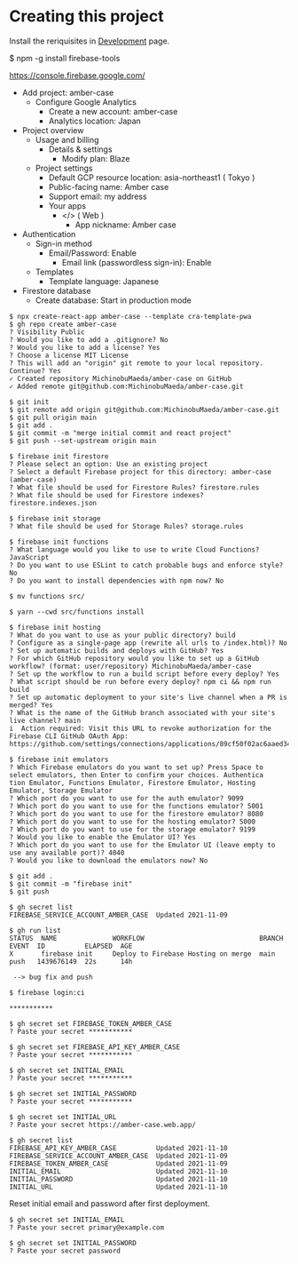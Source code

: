 # Creating this project

Install the reriquisites in [Development](dev.md) page.

$ npm -g install firebase-tools

https://console.firebase.google.com/
- Add project: amber-case
    - Configure Google Analytics
        - Create a new account: amber-case
        - Analytics location: Japan
- Project overview
    - Usage and billing
        - Details & settings
            - Modify plan: Blaze
    - Project settings
        - Default GCP resource location: asia-northeast1 ( Tokyo )
        - Public-facing name: Amber case
        - Support email: my address
        - Your apps
            - </> ( Web )
                - App nickname: Amber case
- Authentication
    - Sign-in method
        - Email/Password: Enable
            - Email link (passwordless sign-in): Enable
    - Templates
        - Template language: Japanese
- Firestore database
    - Create database: Start in production mode

```
$ npx create-react-app amber-case --template cra-template-pwa
$ gh repo create amber-case
? Visibility Public
? Would you like to add a .gitignore? No
? Would you like to add a license? Yes
? Choose a license MIT License
? This will add an "origin" git remote to your local repository. Continue? Yes
✓ Created repository MichinobuMaeda/amber-case on GitHub
✓ Added remote git@github.com:MichinobuMaeda/amber-case.git

$ git init
$ git remote add origin git@github.com:MichinobuMaeda/amber-case.git
$ git pull origin main
$ git add .
$ git commit -m "merge initial commit and react project"
$ git push --set-upstream origin main

$ firebase init firestore
? Please select an option: Use an existing project
? Select a default Firebase project for this directory: amber-case (amber-case)
? What file should be used for Firestore Rules? firestore.rules
? What file should be used for Firestore indexes? firestore.indexes.json

$ firebase init storage
? What file should be used for Storage Rules? storage.rules

$ firebase init functions
? What language would you like to use to write Cloud Functions? JavaScript
? Do you want to use ESLint to catch probable bugs and enforce style? No
? Do you want to install dependencies with npm now? No

$ mv functions src/

$ yarn --cwd src/functions install

$ firebase init hosting
? What do you want to use as your public directory? build
? Configure as a single-page app (rewrite all urls to /index.html)? No
? Set up automatic builds and deploys with GitHub? Yes
? For which GitHub repository would you like to set up a GitHub workflow? (format: user/repository) MichinobuMaeda/amber-case
? Set up the workflow to run a build script before every deploy? Yes
? What script should be run before every deploy? npm ci && npm run build
? Set up automatic deployment to your site's live channel when a PR is merged? Yes
? What is the name of the GitHub branch associated with your site's live channel? main
i  Action required: Visit this URL to revoke authorization for the Firebase CLI GitHub OAuth App:
https://github.com/settings/connections/applications/89cf50f02ac6aaed3484

$ firebase init emulators
? Which Firebase emulators do you want to set up? Press Space to select emulators, then Enter to confirm your choices. Authentica
tion Emulator, Functions Emulator, Firestore Emulator, Hosting Emulator, Storage Emulator
? Which port do you want to use for the auth emulator? 9099
? Which port do you want to use for the functions emulator? 5001
? Which port do you want to use for the firestore emulator? 8080
? Which port do you want to use for the hosting emulator? 5000
? Which port do you want to use for the storage emulator? 9199
? Would you like to enable the Emulator UI? Yes
? Which port do you want to use for the Emulator UI (leave empty to use any available port)? 4040
? Would you like to download the emulators now? No

$ git add .
$ git commit -m "firebase init"
$ git push

$ gh secret list
FIREBASE_SERVICE_ACCOUNT_AMBER_CASE  Updated 2021-11-09

$ gh run list
STATUS  NAME              WORKFLOW                             BRANCH  EVENT  ID          ELAPSED  AGE
X       firebase init     Deploy to Firebase Hosting on merge  main    push   1439676149  22s      14h

 --> bug fix and push

$ firebase login:ci

***********

$ gh secret set FIREBASE_TOKEN_AMBER_CASE
? Paste your secret ***********

$ gh secret set FIREBASE_API_KEY_AMBER_CASE
? Paste your secret ***********

$ gh secret set INITIAL_EMAIL
? Paste your secret ***********

$ gh secret set INITIAL_PASSWORD
? Paste your secret ***********

$ gh secret set INITIAL_URL
? Paste your secret https://amber-case.web.app/

$ gh secret list
FIREBASE_API_KEY_AMBER_CASE          Updated 2021-11-10
FIREBASE_SERVICE_ACCOUNT_AMBER_CASE  Updated 2021-11-09
FIREBASE_TOKEN_AMBER_CASE            Updated 2021-11-09
INITIAL_EMAIL                        Updated 2021-11-10
INITIAL_PASSWORD                     Updated 2021-11-10
INITIAL_URL                          Updated 2021-11-10
```

Reset initial email and password after first deployment.

```
$ gh secret set INITIAL_EMAIL
? Paste your secret primary@example.com

$ gh secret set INITIAL_PASSWORD
? Paste your secret password
```
